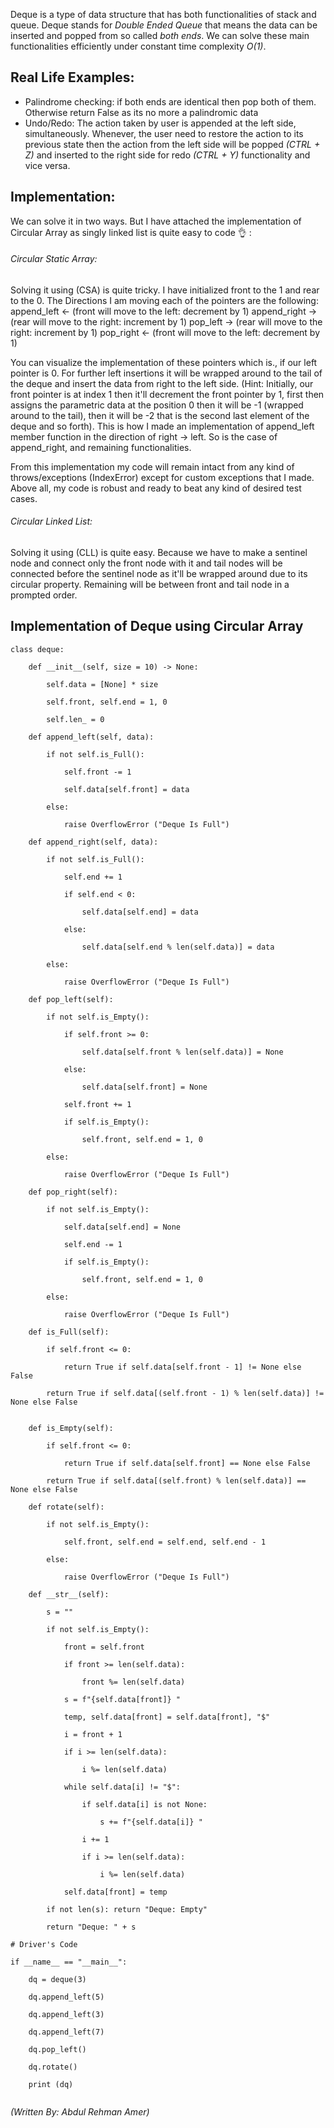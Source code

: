Deque is a type of data structure that has both functionalities of stack and queue. Deque stands for *Double Ended Queue* that means the data can be inserted and popped from so called *both ends*. We can solve these main functionalities efficiently under constant time complexity *O(1)*.  

## Real Life Examples:
- Palindrome checking: if both ends are identical then pop both of them. Otherwise return False as its no more a palindromic data
- Undo/Redo: The action taken by user is appended at the left side, simultaneously. Whenever, the user need to restore the action to its previous state then the action from the left side will be popped *(CTRL + Z)* and inserted to the right side for redo *(CTRL + Y)* functionality and vice versa.

## Implementation:

We can solve it in two ways. But I have attached the implementation of Circular Array as singly linked list is quite easy to code 👌 :
###### Circular Static Array:

Solving it using (CSA) is quite tricky. I have initialized front to the 1 and rear to the 0.
The Directions I am moving each of the pointers are the following:
	append_left <- (front will move to the left: decrement by 1)
	append_right -> (rear will move to the right: increment by 1)
	pop_left -> (rear will move to the right: increment by 1)
	pop_right <- (front will move to the left: decrement by 1)
	
You can visualize the implementation of these pointers which is., if our left pointer is 0. For further left insertions it will be wrapped around to the tail of the deque and insert the data from right to the left side. (Hint: Initially, our front pointer is at index 1 then it'll decrement the front pointer by 1, first then assigns the parametric data at the position 0 then it will be -1 (wrapped around to the tail), then it will be -2 that is the second last element of the deque and so forth). This is how I made an implementation of append_left member function in the direction of   right -> left. So is the case of append_right, and remaining functionalities. 
	
From this implementation my code will remain intact from any kind of throws/exceptions (IndexError) except for custom exceptions that I made. Above all, my code is robust and ready to beat any kind of desired test cases.
	
###### Circular Linked List:
Solving it using (CLL) is quite easy. Because we have to make a sentinel node and connect only the front node with it and tail nodes will be connected before the sentinel node as it'll be wrapped around due to its circular property. Remaining will be between front and tail node in a prompted order. 

## Implementation of Deque using Circular Array

```
class deque:

    def __init__(self, size = 10) -> None:

        self.data = [None] * size

        self.front, self.end = 1, 0

        self.len_ = 0

    def append_left(self, data):

        if not self.is_Full():

            self.front -= 1

            self.data[self.front] = data

        else:

            raise OverflowError ("Deque Is Full")

    def append_right(self, data):

        if not self.is_Full():

            self.end += 1

            if self.end < 0:

                self.data[self.end] = data

            else:

                self.data[self.end % len(self.data)] = data

        else:

            raise OverflowError ("Deque Is Full")

    def pop_left(self):

        if not self.is_Empty():

            if self.front >= 0:

                self.data[self.front % len(self.data)] = None

            else:

                self.data[self.front] = None

            self.front += 1

            if self.is_Empty():

                self.front, self.end = 1, 0

        else:

            raise OverflowError ("Deque Is Full")

    def pop_right(self):

        if not self.is_Empty():

            self.data[self.end] = None

            self.end -= 1

            if self.is_Empty():

                self.front, self.end = 1, 0

        else:

            raise OverflowError ("Deque Is Full")

    def is_Full(self):

        if self.front <= 0:

            return True if self.data[self.front - 1] != None else False

        return True if self.data[(self.front - 1) % len(self.data)] != None else False


    def is_Empty(self):

        if self.front <= 0:

            return True if self.data[self.front] == None else False

        return True if self.data[(self.front) % len(self.data)] == None else False

    def rotate(self):

        if not self.is_Empty():

            self.front, self.end = self.end, self.end - 1

        else:

            raise OverflowError ("Deque Is Full")

    def __str__(self):

        s = ""

        if not self.is_Empty():

            front = self.front

            if front >= len(self.data):

                front %= len(self.data)

            s = f"{self.data[front]} "

            temp, self.data[front] = self.data[front], "$"

            i = front + 1

            if i >= len(self.data):

                i %= len(self.data)

            while self.data[i] != "$":

                if self.data[i] is not None:

                    s += f"{self.data[i]} "

                i += 1

                if i >= len(self.data):

                    i %= len(self.data)

            self.data[front] = temp

        if not len(s): return "Deque: Empty"

        return "Deque: " + s

# Driver's Code

if __name__ == "__main__":

    dq = deque(3)

    dq.append_left(5)

    dq.append_left(3)

    dq.append_left(7)

    dq.pop_left()

    dq.rotate()

    print (dq)
    
```

*(Written By: Abdul Rehman Amer)*
